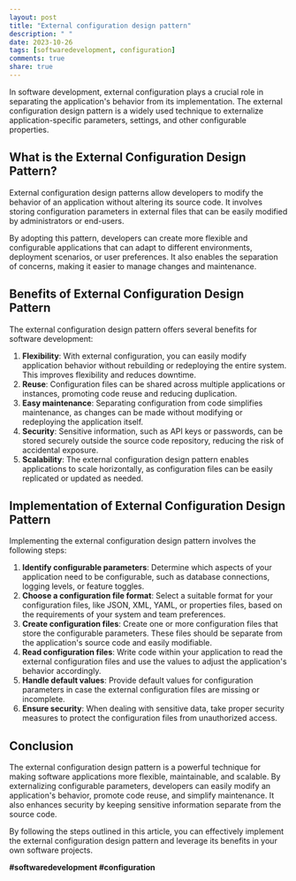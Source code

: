 ```yaml
---
layout: post
title: "External configuration design pattern"
description: " "
date: 2023-10-26
tags: [softwaredevelopment, configuration]
comments: true
share: true
---
```


In software development, external configuration plays a crucial role in separating the application's behavior from its implementation. The external configuration design pattern is a widely used technique to externalize application-specific parameters, settings, and other configurable properties.

## What is the External Configuration Design Pattern?

External configuration design patterns allow developers to modify the behavior of an application without altering its source code. It involves storing configuration parameters in external files that can be easily modified by administrators or end-users.

By adopting this pattern, developers can create more flexible and configurable applications that can adapt to different environments, deployment scenarios, or user preferences. It also enables the separation of concerns, making it easier to manage changes and maintenance.

## Benefits of External Configuration Design Pattern

The external configuration design pattern offers several benefits for software development:

1. **Flexibility**: With external configuration, you can easily modify application behavior without rebuilding or redeploying the entire system. This improves flexibility and reduces downtime.
2. **Reuse**: Configuration files can be shared across multiple applications or instances, promoting code reuse and reducing duplication.
3. **Easy maintenance**: Separating configuration from code simplifies maintenance, as changes can be made without modifying or redeploying the application itself.
4. **Security**: Sensitive information, such as API keys or passwords, can be stored securely outside the source code repository, reducing the risk of accidental exposure.
5. **Scalability**: The external configuration design pattern enables applications to scale horizontally, as configuration files can be easily replicated or updated as needed.

## Implementation of External Configuration Design Pattern

Implementing the external configuration design pattern involves the following steps:

1. **Identify configurable parameters**: Determine which aspects of your application need to be configurable, such as database connections, logging levels, or feature toggles.
2. **Choose a configuration file format**: Select a suitable format for your configuration files, like JSON, XML, YAML, or properties files, based on the requirements of your system and team preferences.
3. **Create configuration files**: Create one or more configuration files that store the configurable parameters. These files should be separate from the application's source code and easily modifiable.
4. **Read configuration files**: Write code within your application to read the external configuration files and use the values to adjust the application's behavior accordingly.
5. **Handle default values**: Provide default values for configuration parameters in case the external configuration files are missing or incomplete.
6. **Ensure security**: When dealing with sensitive data, take proper security measures to protect the configuration files from unauthorized access.

## Conclusion

The external configuration design pattern is a powerful technique for making software applications more flexible, maintainable, and scalable. By externalizing configurable parameters, developers can easily modify an application's behavior, promote code reuse, and simplify maintenance. It also enhances security by keeping sensitive information separate from the source code.

By following the steps outlined in this article, you can effectively implement the external configuration design pattern and leverage its benefits in your own software projects.

**#softwaredevelopment #configuration**